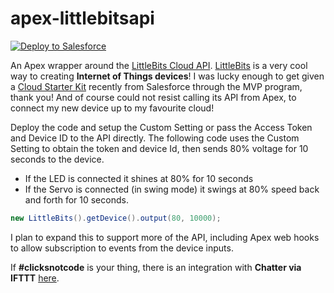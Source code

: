 apex-littlebitsapi
==================

<a href="https://githubsfdeploy.herokuapp.com?owner=afawcett&repo=apex-littlebitsapi">
  <img alt="Deploy to Salesforce"
       src="https://raw.githubusercontent.com/afawcett/githubsfdeploy/master/src/main/webapp/resources/img/deploy.png">
</a>

An Apex wrapper around the [LittleBits Cloud API](http://developer.littlebitscloud.cc/preview). [LittleBits](http://littlebits.cc/cloud) is a very cool way to creating **Internet of Things devices**! I was lucky enough to get given a [Cloud Starter Kit](http://littlebits.cc/kits/cloudbit-starter-kit) recently from Salesforce through the MVP program, thank you! And of course could not resist calling its API from Apex, to connect my new device up to my favourite cloud! 

Deploy the code and setup the Custom Setting or pass the Access Token and Device ID to the API directly. The following code uses the Custom Setting to obtain the token and device Id, then sends 80% voltage for 10 seconds to the device. 
- If the LED is connected it shines at 80% for 10 seconds
- If the Servo is connected (in swing mode) it swings at 80% speed back and forth for 10 seconds. 

```java
new LittleBits().getDevice().output(80, 10000);
```
I plan to expand this to support more of the API, including Apex web hooks to allow subscription to events from the device inputs.

If **#clicksnotcode** is your thing, there is an integration with **Chatter via IFTTT** [here](https://ifttt.com/connect/littlebits/salesforce_chatter).
